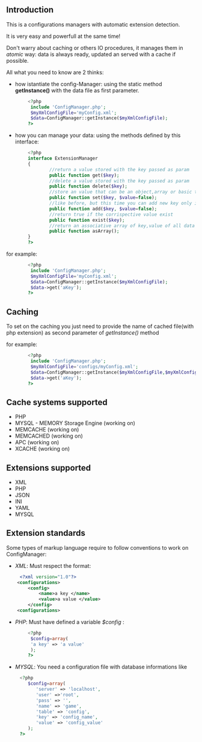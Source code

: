 ## Introduction

This is a configurations managers with automatic extension detection.

It is very easy and powerfull at the same time!


Don't warry about caching or others IO procedures, it manages them in _atomic_ way: data is always ready, updated an served with a cache if possible.


All what you need to know are 2 thinks:


* how istantiate the config-Manager: using the static method **getInstance()** with the data file as first parameter. 

``` php
        <?php
         include 'ConfigManager.php';
         $myXmlConfigFile='myConfig.xml';
         $data=ConfigManager::getInstance($myXmlConfigFile);
        ?>
```

* how you can manage your data:
using the methods defined by this interface:

``` php
        <?php
        interface ExtensionManager
        {
                //return a value stored with the key passed as param
                public function get($key);
                //delete a value stored with the key passed as param 
                public function delete($key);
                //store an value that can be an object,array or basic type in the corrispective existing key, or store all variables inside an array or object passed like key  
                public function set($key, $value=false);
                //like before, but this time you can add new key only if not exist
                public function add($key, $value=false);
                //return true if the corrispective value exist
                public function exist($key);
                //return an associative array of key,value of all data
                public function asArray();
        }
        ?>
```

for example:

``` php
        <?php
         include 'ConfigManager.php';
         $myXmlConfigFile='myConfig.xml';
         $data=ConfigManager::getInstance($myXmlConfigFile);
         $data->get('aKey'); 
        ?>
```

## Caching
To set on the caching you just need to provide the name of cached file(with php extension) as second parameter of _getInstance()_ method

for example:

``` php
        <?php
         include 'ConfigManager.php';
         $myXmlConfigFile='configs/myConfig.xml';
         $data=ConfigManager::getInstance($myXmlConfigFile,$myXmlConfigFile.'.php');
         $data->get('aKey'); 
        ?>
```

## Cache systems supported

* PHP
* MYSQL - MEMORY Storage Engine (working on)
* MEMCACHE (working on)
* MEMCACHED (working on)
* APC (working on)
* XCACHE (working on)

## Extensions supported

* XML
* PHP
* JSON
* INI
* YAML
* MYSQL

## Extension standards
Some types of markup language require to follow conventions to work on ConfigManager:
* _XML_:
 Must respect the format:

``` xml
     <?xml version="1.0"?>
    <configurations>
        <config>
            <name>a key </name>
            <value>a value </value>
        </config>
    <configurations>
```
* _PHP_: 
 Must have defined a variable _$config_ :

``` php
        <?php
         $config=array(
         'a key' => 'a value'
         );
        ?>
```
* _MYSQL_:
 You need a configuration file with database informations like
 
 ``` php
      <?php
         $config=array(
            'server' => 'localhost',
            'user' =>'root',
            'pass' => '',
            'name' => 'game',
            'table' => 'config',
            'key' => 'config_name',
            'value' => 'config_value'
         );
      ?>
```
 